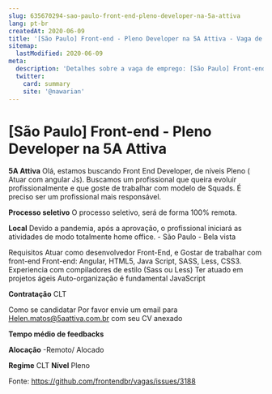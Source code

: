 ```yaml
---
slug: 635670294-sao-paulo-front-end-pleno-developer-na-5a-attiva
lang: pt-br
createdAt: 2020-06-09
title: '[São Paulo] Front-end - Pleno Developer na 5A Attiva - Vaga de Emprego'
sitemap:
  lastModified: 2020-06-09
meta:
  description: 'Detalhes sobre a vaga de emprego: [São Paulo] Front-end - Pleno Developer na 5A Attiva'
  twitter:
    card: summary
    site: '@nawarian'
---
```


# [São Paulo] Front-end - Pleno Developer na 5A Attiva

**5A Attiva**
Olá, estamos buscando Front End Developer, de níveis Pleno ( Atuar com angular Js). Buscamos um profissional que queira evoluir profissionalmente e que goste de trabalhar com modelo de Squads. É preciso ser um profissional mais responsável.

**Processo seletivo**
O processo seletivo, será de forma 100% remota.

**Local**
Devido a pandemia, após a aprovação, o profissional iniciará as atividades de modo totalmente home office. - São Paulo - Bela vista 

Requisitos
Atuar como desenvolvedor Front-End, e Gostar de trabalhar com front-end
Front-end: Angular, HTML5, Java Script, SASS, Less, CSS3.
Experiencia com compiladores de estilo (Sass ou Less)
Ter atuado em projetos ágeis 
Auto-organização é fundamental
JavaScript

**Contratação**
CLT

Como se candidatar
Por favor envie um email para Helen.matos@5aattiva.com.br com seu CV anexado

**Tempo médio de feedbacks**

**Alocação**
-Remoto/ Alocado

**Regime**
CLT
**Nível**
Pleno




Fonte: https://github.com/frontendbr/vagas/issues/3188